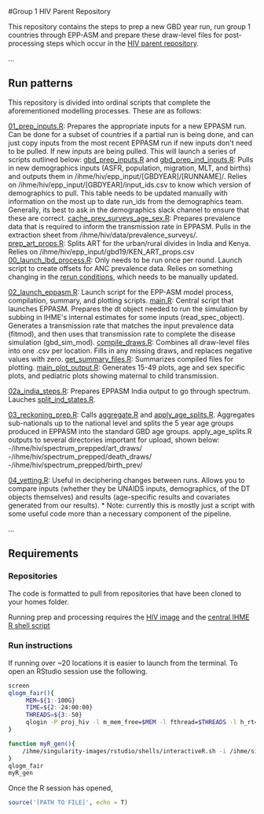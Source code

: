 #Group 1 HIV Parent Repository

This repository contains the steps to prep a new GBD year run, run group 1 countries through EPP-ASM and prepare these draw-level files for post-processing steps which occur in the [HIV parent repository](https://stash.ihme.washington.edu/projects/HIVTBID/repos/hiv_gbd/browse/04_prep_all_results).

...

## Run patterns
This repository is divided into ordinal scripts that complete the aforementioned modelling processes. These are as follows:

[01_prep_inputs.R](https://github.com/ihmeuw/gbdeppaiml/blob/main/gbd/01_prep_inputs.R): Prepares the appropriate inputs for a new EPPASM run. Can be done for a subset of countries if a partial run is being done, and can just copy inputs from the most recent EPPASM run if new inputs don't need to be pulled. If new inputs are being pulled. This will launch a series of scripts outlined below:
	[gbd_prep_inputs.R](https://github.com/ihmeuw/gbdeppaiml/blob/main/gbd/gbd_prep_inputs.R) and [gbd_prep_ind_inputs.R](https://github.com/ihmeuw/gbdeppaiml/blob/main/gbd/gbd_prep_ind_inputs.R): Pulls in new demographics inputs (ASFR, population, migration, MLT, and births) and outputs them in /ihme/hiv/epp_input/[GBDYEAR]/[RUNNAME]/. Relies on /ihme/hiv/epp_input/[GBDYEAR]/input_ids.csv to know which version of demographics to pull. This table needs to be updated manually with information on the most up to date run_ids from the demographics team. Generally, its best to ask in the demographics slack channel to ensure that these are correct. 
	[cache_prev_surveys_age_sex.R](https://github.com/ihmeuw/gbdeppaiml/blob/main/gbd/cache_prev_surveys_age_sex.R): Prepares prevalence data that is required to inform the transmission rate in EPPASM. Pulls in the extraction sheet from /ihme/hiv/data/prevalence_surveys/. 
	[prep_art_props.R](https://github.com/ihmeuw/gbdeppaiml/blob/main/gbd/prep_art_props.R): Splits ART for the urban/rural divides in India and Kenya. Relies on /ihme/hiv/epp_input/gbd19/KEN_ART_props.csv
	[00_launch_lbd_process.R](https://github.com/ihmeuw/gbdeppaiml/blob/main/lbd_anc_align/00_launch_lbd_process.R): Only needs to be run once per round. Launch script to create offsets for ANC prevalence data. Relies on something changing in the [rerun conditions](https://github.com/ihmeuw/gbdeppaiml/blob/main/lbd_anc_align/inputs.csv), which needs to be manually updated.

[02_launch_eppasm.R](https://github.com/ihmeuw/gbdeppaiml/blob/main/gbd/02_launch_eppasm.R): Launch script for the EPP-ASM model process, compilation, summary, and plotting scripts. 
	[main.R](https://github.com/ihmeuw/gbdeppaiml/blob/main/gbd/main.R): Central script that launches EPPASM. Prepares the dt object needed to run the simulation by subbing in IHME's internal estimates for some inputs (read_spec_object). Generates a transmission rate that matches the input prevalence data (fitmod), and then uses that transmission rate to complete the disease simulation (gbd_sim_mod).
	[compile_draws.R](https://github.com/ihmeuw/gbdeppaiml/blob/main/gbd/compile_draws.R): Combines all draw-level files into one .csv per location. Fills in any missing draws, and replaces negative values with zero. 
	[get_summary_files.R](https://github.com/ihmeuw/gbdeppaiml/blob/main/gbd/get_summary_files.R): Summarizes compiled files for plotting.
	[main_plot_output.R](https://github.com/ihmeuw/gbdeppaiml/blob/main/gbd/main_plot_output.R): Generates 15-49 plots, age and sex specific plots, and pediatric plots showing maternal to child transmission. 

[02a_india_steps.R](https://github.com/ihmeuw/gbdeppaiml/blob/main/gbd/02a_india_steps.R): Prepares EPPASM India output to go through spectrum. Lauches [split_ind_states.R](https://github.com/ihmeuw/gbdeppaiml/blob/main/gbd/split_ind_states.R).


[03_reckoning_prep.R](https://github.com/ihmeuw/gbdeppaiml/blob/main/gbd/03_reckoning_prep.R): Calls [aggregate.R](https://github.com/ihmeuw/gbdeppaiml/blob/main/gbd/aggregate.R) and [apply_age_splits.R](https://github.com/ihmeuw/gbdeppaiml/blob/main/gbd/apply_age_splits.R). Aggregates sub-nationals up to the national level and splits the 5 year age groups produced in EPPASM into the standard GBD age groups. apply_age_splits.R outputs to several directories important for upload, shown below:
	-/ihme/hiv/spectrum_prepped/art_draws/
	-/ihme/hiv/spectrum_prepped/death_draws/
	-/ihme/hiv/spectrum_prepped/birth_prev/

[04_vetting.R](https://github.com/ihmeuw/gbdeppaiml/blob/main/gbd/04_vetting.R): Useful in deciphering changes between runs. Allows you to compare inputs (whether they be UNAIDS inputs, demographics, of the DT objects themselves) and results (age-specific results and covariates generated from our results). 
	* Note: currently this is mostly just a script with some useful code more than a necessary component of the pipeline. 

...

## Requirements

### Repositories
The code is formatted to pull from repositories that have been cloned to your homes folder. 

Running prep and processing requires the [HIV image](/ihme/singularity-images/hiv/hiv_11.img) and the [central IHME R shell script](/ihme/singularity-images/rstudio/shells/execR.sh)

### Run instructions
If running over ~20 locations it is easier to launch from the terminal. To open an RStudio session use the following. 
```bash
screen
qlogm_fair(){
     MEM=${1:-100G}
     TIME=${2:-24:00:00}
     THREADS=${3:-50}
     qlogin -P proj_hiv -l m_mem_free=$MEM -l fthread=$THREADS -l h_rt=$TIME -q all.q -l archive -now no 
}

function myR_gen(){
    /ihme/singularity-images/rstudio/shells/interactiveR.sh -i /ihme/singularity-images/rstudioihme_rstudio_4055.img
}
qlogm_fair
myR_gen
```
Once the R session has opened, 

```R
source('[PATH TO FILE]', echo = T)
```
